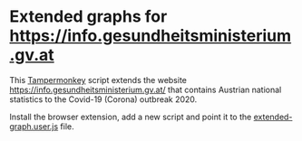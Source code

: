 # Extended graphs for https://info.gesundheitsministerium.gv.at

This [Tampermonkey](https://www.tampermonkey.net) script extends the website https://info.gesundheitsministerium.gv.at/ that contains Austrian national statistics to the Covid-19 (Corona) outbreak 2020.

Install the browser extension, add a new script and  point it to the [extended-graph.user.js](https://github.com/phvogt/corona-extended-info.gesundheitsministerium.gv.at/raw/master/extended-graph.user.js) file.
